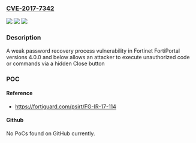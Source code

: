 ### [CVE-2017-7342](https://cve.mitre.org/cgi-bin/cvename.cgi?name=CVE-2017-7342)
![](https://img.shields.io/static/v1?label=Product&message=Fortinet%20FortiPortal&color=blue)
![](https://img.shields.io/static/v1?label=Version&message=n%2Fa&color=blue)
![](https://img.shields.io/static/v1?label=Vulnerability&message=Password&color=brighgreen)

### Description

A weak password recovery process vulnerability in Fortinet FortiPortal versions 4.0.0 and below allows an attacker to execute unauthorized code or commands via a hidden Close button

### POC

#### Reference
- https://fortiguard.com/psirt/FG-IR-17-114

#### Github
No PoCs found on GitHub currently.

